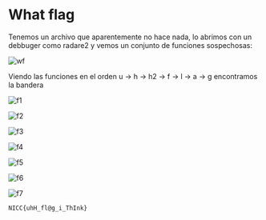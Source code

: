 # What flag

Tenemos un archivo que aparentemente no hace nada, lo abrimos con un debbuger como radare2 y vemos un conjunto de funciones sospechosas:

![wf](https://github.com/user-attachments/assets/8963eebc-3a99-4552-bf74-039db879c8b8)

Viendo las funciones en el orden u -> h -> h2 -> f -> l -> a -> g encontramos la bandera

![f1](https://github.com/user-attachments/assets/8de6b38d-48ee-4414-823d-f268c3ac8d1e)

![f2](https://github.com/user-attachments/assets/709c0b34-f779-4245-bfe3-b3fd3d9bddcb)

![f3](https://github.com/user-attachments/assets/dadc3834-2fa5-4fab-a513-696dee9d96da)

![f4](https://github.com/user-attachments/assets/db2f5f86-32ae-4777-b604-16232d04321f)

![f5](https://github.com/user-attachments/assets/6e11af20-8044-44c0-8c4b-62b4980a7057)

![f6](https://github.com/user-attachments/assets/71621595-c391-44bb-8f6e-0d4d8bf98ecb)

![f7](https://github.com/user-attachments/assets/3f167dc2-a279-4038-840d-b5df5481fc55)

`NICC{uhH_fl@g_i_ThInk}`
